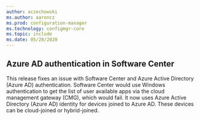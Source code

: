 ```yaml
---
author: aczechowski
ms.author: aaroncz
ms.prod: configuration-manager
ms.technology: configmgr-core
ms.topic: include
ms.date: 05/28/2020
---
```


## <a name="bkmk_availapp"></a> Azure AD authentication in Software Center

<!-- 6935376 -->

This release fixes an issue with Software Center and Azure Active Directory (Azure AD) authentication. Software Center would use Windows authentication to get the list of user available apps via the cloud management gateway (CMG), which would fail. It now uses Azure Active Directory (Azure AD) identity for devices joined to Azure AD. These devices can be cloud-joined or hybrid-joined.
